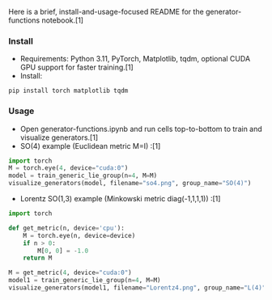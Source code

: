 Here is a brief, install-and-usage-focused README for the generator-functions notebook.[1]

### Install
- Requirements: Python 3.11, PyTorch, Matplotlib, tqdm, optional CUDA GPU support for faster training.[1]
- Install:
```
pip install torch matplotlib tqdm
```

### Usage
- Open generator-functions.ipynb and run cells top-to-bottom to train and visualize generators.[1]
- SO(4) example (Euclidean metric M=I) :[1]
```python
import torch
M = torch.eye(4, device="cuda:0")
model = train_generic_lie_group(n=4, M=M)
visualize_generators(model, filename="so4.png", group_name="SO(4)")
```
- Lorentz SO(1,3) example (Minkowski metric diag(-1,1,1,1)) :[1]
```python
import torch

def get_metric(n, device='cpu'):
    M = torch.eye(n, device=device)
    if n > 0:
        M[0, 0] = -1.0
    return M

M = get_metric(4, device="cuda:0")
model1 = train_generic_lie_group(n=4, M=M)
visualize_generators(model1, filename="Lorentz4.png", group_name="L(4)")
```
